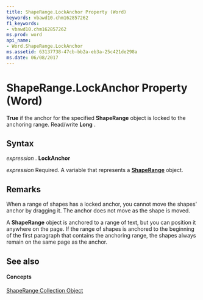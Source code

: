 ```yaml
---
title: ShapeRange.LockAnchor Property (Word)
keywords: vbawd10.chm162857262
f1_keywords:
- vbawd10.chm162857262
ms.prod: word
api_name:
- Word.ShapeRange.LockAnchor
ms.assetid: 63137738-47cb-bb2a-eb3a-25c421de298a
ms.date: 06/08/2017
---
```



# ShapeRange.LockAnchor Property (Word)

 **True** if the anchor for the specified **ShapeRange** object is locked to the anchoring range. Read/write **Long** .


## Syntax

 _expression_ . **LockAnchor**

 _expression_ Required. A variable that represents a **[ShapeRange](shaperange-object-word.md)** object.


## Remarks

When a range of shapes has a locked anchor, you cannot move the shapes' anchor by dragging it. The anchor does not move as the shape is moved.

A **ShapeRange** object is anchored to a range of text, but you can position it anywhere on the page. If the range of shapes is anchored to the beginning of the first paragraph that contains the anchoring range, the shapes always remain on the same page as the anchor.


## See also


#### Concepts


[ShapeRange Collection Object](shaperange-object-word.md)

